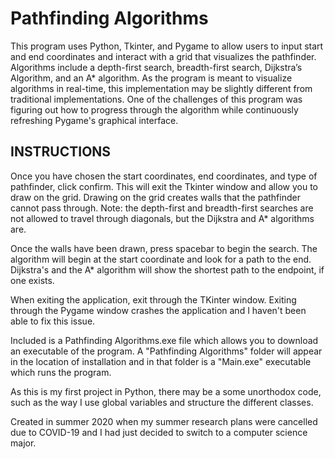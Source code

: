 # Pathfinding Algorithms
This program uses Python, Tkinter, and Pygame to allow users to input start and end coordinates and interact with a grid that visualizes the pathfinder. Algorithms include a depth-first search, breadth-first search, Dijkstra’s Algorithm, and an A* algorithm. As the program is meant to visualize algorithms in real-time, this implementation may be slightly different from traditional implementations. One of the challenges of this program was figuring out how to progress through the algorithm while continuously refreshing Pygame's graphical interface.

## INSTRUCTIONS

Once you have chosen the start coordinates, end coordinates, and type of pathfinder, click confirm. This will exit the Tkinter window and allow you to draw on the grid. Drawing on the grid creates walls that the pathfinder cannot pass through. Note: the depth-first and breadth-first searches are not allowed to travel through diagonals, but the Dijkstra and A* algorithms are.

Once the walls have been drawn, press spacebar to begin the search. The algorithm will begin at the start coordinate and look for a path to the end. Dijkstra's and the A* algorithm will show the shortest path to the endpoint, if one exists.

When exiting the application, exit through the TKinter window. Exiting through the Pygame window crashes the application and I haven't been able to fix this issue.

Included is a Pathfinding Algorithms.exe file which allows you to download an executable of the program. A "Pathfinding Algorithms" folder will appear in the location of installation and in that folder is a "Main.exe" executable which runs the program.


As this is my first project in Python, there may be a some unorthodox code, such as the way I use global variables and structure the different classes.


Created in summer 2020 when my summer research plans were cancelled due to COVID-19 and I had just decided to switch to a computer science major.
